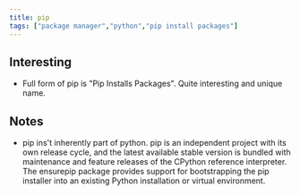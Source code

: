 ```yaml
---
title: pip
tags: ["package manager","python","pip install packages"]
---
```


## Interesting

- Full form of pip is "Pip Installs Packages". Quite interesting and unique name.  

## Notes

- pip ins't inherently part of python. pip is an independent project with its own release cycle, and the latest available stable version is bundled with maintenance and feature releases of the CPython reference interpreter. The ensurepip package provides support for bootstrapping the pip installer into an existing Python installation or virtual environment.